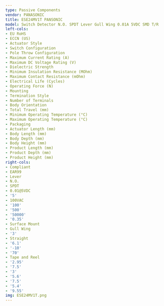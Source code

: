 ```yaml
---
type: Passive Components
vendor: PANASONIC
title: ESE24MV1T PANSONIC
model: Switch Detector N.O. SPDT Lever Gull Wing 0.01A 5VDC SMD T/R
left-cols:
- EU RoHS
- ECCN (US)
- Actuator Style
- Switch Configuration
- Pole Throw Configuration
- Maximum Current Rating (A)
- Maximum DC Voltage Rating (V)
- Dielectric Strength
- Minimum Insulation Resistance (MOhm)
- Maximum Contact Resistance (mOhm)
- Electrical Life (Cycles)
- Operating Force (N)
- Mounting
- Termination Style
- Number of Terminals
- Body Orientation
- Total Travel (mm)
- Minimum Operating Temperature (°C)
- Maximum Operating Temperature (°C)
- Packaging
- Actuator Length (mm)
- Body Length (mm)
- Body Depth (mm)
- Body Height (mm)
- Product Length (mm)
- Product Depth (mm)
- Product Height (mm)
right-cols:
- Compliant
- EAR99
- Lever
- N.O.
- SPDT
- 0.01@5VDC
- '5'
- 100VAC
- '100'
- '500'
- '50000'
- '0.35'
- Surface Mount
- Gull Wing
- '3'
- Straight
- '6.1'
- '-10'
- '70'
- Tape and Reel
- '2.95'
- '7.5'
- '3'
- '5.6'
- '7.5'
- '5.4'
- '9.55'
img: ESE24MV1T.png
---
```

